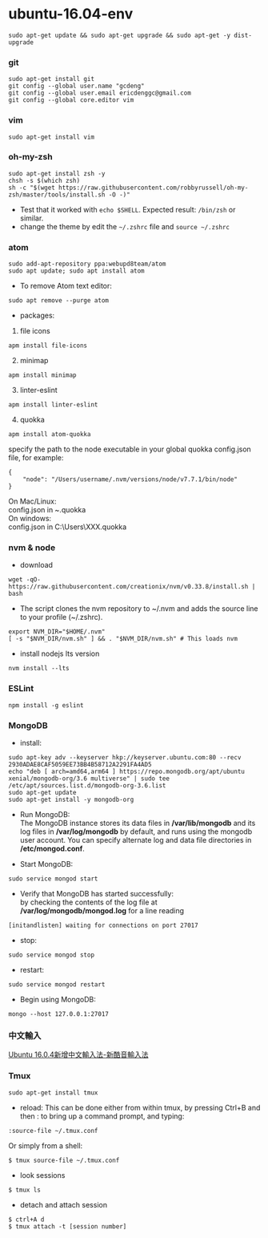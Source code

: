 # ubuntu-16.04-env

```
sudo apt-get update && sudo apt-get upgrade && sudo apt-get -y dist-upgrade
```

### git
```
sudo apt-get install git
git config --global user.name "gcdeng"
git config --global user.email ericdenggc@gmail.com
git config --global core.editor vim
```

### vim
```
sudo apt-get install vim
```

### oh-my-zsh
```
sudo apt-get install zsh -y
chsh -s $(which zsh)
sh -c "$(wget https://raw.githubusercontent.com/robbyrussell/oh-my-zsh/master/tools/install.sh -O -)"
```
- Test that it worked with ```echo $SHELL```. Expected result: ```/bin/zsh``` or similar.
- change the theme by edit the ```~/.zshrc``` file and ```source ~/.zshrc```

### atom
```
sudo add-apt-repository ppa:webupd8team/atom
sudo apt update; sudo apt install atom
```
- To remove Atom text editor:
```
sudo apt remove --purge atom
```
- packages:
1. file icons
```
apm install file-icons
```
2. minimap
```
apm install minimap
```
3. linter-eslint
```
apm install linter-eslint
```
4. quokka
```
apm install atom-quokka
```
specify the path to the node executable in your global quokka config.json file, for example:
```
{
    "node": "/Users/username/.nvm/versions/node/v7.7.1/bin/node"
}
```  
On Mac/Linux:  
config.json in ~\.quokka  
On windows:  
config.json in C:\Users\XXX\.quokka  

### nvm & node
- download
```
wget -qO- https://raw.githubusercontent.com/creationix/nvm/v0.33.8/install.sh | bash
```

- The script clones the nvm repository to ~/.nvm and adds the source line to your profile (~/.zshrc).
```
export NVM_DIR="$HOME/.nvm"
[ -s "$NVM_DIR/nvm.sh" ] && . "$NVM_DIR/nvm.sh" # This loads nvm
```

- install nodejs lts version
```
nvm install --lts
```

### ESLint
```
npm install -g eslint
```

### MongoDB
- install:
```
sudo apt-key adv --keyserver hkp://keyserver.ubuntu.com:80 --recv 2930ADAE8CAF5059EE73BB4B58712A2291FA4AD5
echo "deb [ arch=amd64,arm64 ] https://repo.mongodb.org/apt/ubuntu xenial/mongodb-org/3.6 multiverse" | sudo tee /etc/apt/sources.list.d/mongodb-org-3.6.list
sudo apt-get update
sudo apt-get install -y mongodb-org
```
- Run MongoDB:  
The MongoDB instance stores its data files in <b>/var/lib/mongodb</b> and its log files in <b>/var/log/mongodb</b> by default, and runs using the mongodb user account. You can specify alternate log and data file directories in <b>/etc/mongod.conf</b>.  

- Start MongoDB:
```
sudo service mongod start
```
- Verify that MongoDB has started successfully:  
by checking the contents of the log file at <b>/var/log/mongodb/mongod.log</b> for a line reading
```
[initandlisten] waiting for connections on port 27017
```
- stop:
```
sudo service mongod stop
```
- restart:
```
sudo service mongod restart
```
- Begin using MongoDB:
```
mongo --host 127.0.0.1:27017
```

### 中文輸入
[Ubuntu 16.0.4新增中文輸入法-新酷音輸入法](http://blog.xuite.net/yh96301/blog/342227672-Ubuntu+16.0.4%E6%96%B0%E5%A2%9E%E4%B8%AD%E6%96%87%E8%BC%B8%E5%85%A5%E6%B3%95-%E6%96%B0%E9%85%B7%E9%9F%B3%E8%BC%B8%E5%85%A5%E6%B3%95)

### Tmux
```
sudo apt-get install tmux
```
- reload:
This can be done either from within tmux, by pressing Ctrl+B and then : to bring up a command prompt, and typing:
```
:source-file ~/.tmux.conf
```
Or simply from a shell:
```
$ tmux source-file ~/.tmux.conf
```
- look sessions
```
$ tmux ls
```
- detach and attach session
```
$ ctrl+A d
$ tmux attach -t [session number]
```
